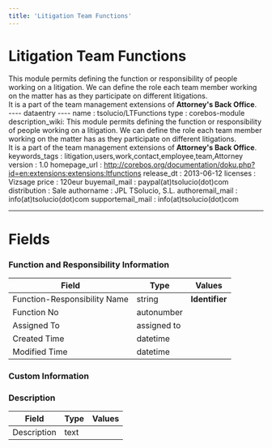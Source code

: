 ```yaml
---
title: 'Litigation Team Functions'
---
```


Litigation Team Functions
=========================

This module permits defining the function or responsibility of people
working on a litigation. We can define the role each team member working
on the matter has as they participate on different litigations.  
It is a part of the team management extensions of **Attorney's Back
Office**.  
---- dataentry ---- name : tsolucio/LTFunctions type : corebos-module
description\_wiki: This module permits defining the function or
responsibility of people working on a litigation. We can define the role
each team member working on the matter has as they participate on
different litigations.  
It is a part of the team management extensions of **Attorney's Back
Office**. keywords\_tags :
litigation,users,work,contact,employee,team,Attorney version : 1.0
homepage\_url :
<http://corebos.org/documentation/doku.php?id=en:extensions:extensions:ltfunctions>
release\_dt : 2013-06-12 licenses : Vizsage price : 120eur
buyemail\_mail : paypal(at)tsolucio(dot)com distribution : Sale
authorname : JPL TSolucio, S.L. authoremail\_mail :
info(at)tsolucio(dot)com supportemail\_mail : info(at)tsolucio(dot)com

------------------------------------------------------------------------

  

Fields
======

### Function and Responsibility Information

<table>
<thead>
<tr class="header">
<th>Field</th>
<th>Type</th>
<th>Values</th>
</tr>
</thead>
<tbody>
<tr class="odd">
<td>Function-Responsibility Name</td>
<td>string</td>
<td><strong>Identifier</strong></td>
</tr>
<tr class="even">
<td>Function No</td>
<td>autonumber</td>
<td></td>
</tr>
<tr class="odd">
<td>Assigned To</td>
<td>assigned to</td>
<td></td>
</tr>
<tr class="even">
<td>Created Time</td>
<td>datetime</td>
<td></td>
</tr>
<tr class="odd">
<td>Modified Time</td>
<td>datetime</td>
<td></td>
</tr>
</tbody>
</table>

### Custom Information

### Description

<table>
<thead>
<tr class="header">
<th>Field</th>
<th>Type</th>
<th>Values</th>
</tr>
</thead>
<tbody>
<tr class="odd">
<td>Description</td>
<td>text</td>
<td></td>
</tr>
</tbody>
</table>
